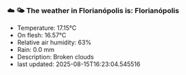 ### ☁️ 🌤️  The weather in Florianópolis is: Florianópolis

- Temperature: 17.15°C
- On flesh: 16.57°C
- Relative air humidity: 63%
- Rain: 0.0 mm
- Description: Broken clouds
- last updated: 2025-08-15T16:23:04.545516
